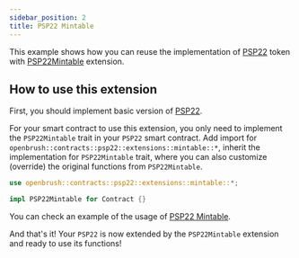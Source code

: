 ```yaml
---
sidebar_position: 2
title: PSP22 Mintable
---
```


This example shows how you can reuse the implementation of
[PSP22](https://github.com/727-Ventures/openbrush-contracts/tree/main/contracts/src/token/psp22) token with [PSP22Mintable](https://github.com/727-Ventures/openbrush-contracts/tree/main/contracts/src/token/psp22/extensions/mintable.rs) extension.

## How to use this extension

First, you should implement basic version of [PSP22](/docs/OpenBrush/smart-contracts/PSP22).

For your smart contract to use this extension, you only need to implement the 
`PSP22Mintable` trait in your `PSP22` smart contract. Add import for 
`openbrush::contracts::psp22::extensions::mintable::*`, inherit the implementation for 
`PSP22Mintable` trait, where you can also customize (override) the original functions 
from `PSP22Mintable`.

```rust
use openbrush::contracts::psp22::extensions::mintable::*;

impl PSP22Mintable for Contract {}
```

You can check an example of the usage of [PSP22 Mintable](https://github.com/727-Ventures/openbrush-contracts/tree/main/examples/psp22_extensions/mintable).

And that's it! Your `PSP22` is now extended by the `PSP22Mintable` extension and ready to use its functions!
